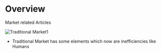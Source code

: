
# Overview 

Market related Articles 

![Traditional Market1](https://dreampuf.github.io/GraphvizOnline/#%23%20http%3A%2F%2Fwww.graphviz.org%2Fcontent%2Fcluster%0A%0Adigraph%20G%20%7B%0Arankdir%3DLR%3B%20%0A%0AA%20-%3E%20Market%20-%3E%20B%3B%20%0AB%20-%3E%20Market%20-%3E%20A%3B%20%0A%09subgraph%20cluster_0%20%7B%0A%09%09style%3Dfilled%3B%0A%09%09color%3Dlightgrey%3B%0A%09%09node%20%5Bstyle%3Dfilled%2Ccolor%3Dwhite%5D%3B%0A%09%09Market%3B%0A%09%09Security%20%5Blabel%3D%22On%20the%20borders%20Security%22%5D%3B%20%0A%09%09Infrastructure%20%5Blabel%3D%22Centralized%20Infrastructure%20%5Cn%20(DB%2C%20...)%22%5D%3B%0A%09%09Humans%20%5Blabel%3D%22Middlemen%20(Humans)%22%5D%3B%0A%09%09label%20%3D%20%22Value%20Exchange%20-Traditional%20Market%22%3B%0A%09%7D%0A%0A%0A%7D%0A)

- Traditional Market has some elements which now are inefficiencies like Humans 
